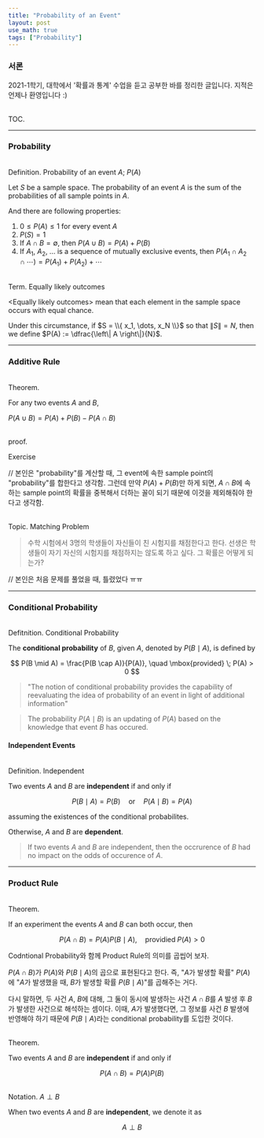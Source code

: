 ```yaml
---
title: "Probability of an Event"
layout: post
use_math: true
tags: ["Probability"]
---
```


### 서론
2021-1학기, 대학에서 '확률과 통계' 수업을 듣고 공부한 바를 정리한 글입니다. 지적은 언제나 환영입니다 :)

<br><span class="statement-title">TOC.</span><br>


<hr/>

### Probability

<br><span class="statement-title">Definition.</span> Probability of an event $A$; $P(A)$<br>

Let $S$ be a sample space. The probability of an event $A$ is the sum of the probabilities of all sample points in $A$.

And there are following properties:

1. $0 \le P(A) \le 1$ for every event $A$
2. $P(S) = 1$
3. If $A \cap B = \emptyset$, then $P(A \cup B) = P(A) + P(B)$
4. If $A_1$, $A_2$, ... is a sequence of mutually exclusive events, then $P(A_1 \cap A_2 \cap \cdots) = P(A_1) + P(A_2) + \cdots$

<br><span class="statement-title">Term.</span> Equally likely outcomes<br>

\<Equally likely outcomes\> mean that each element in the sample space occurs with equal chance.

Under this circumstance, if $S = \\{ x_1, \dots, x_N \\}$ so that $\left\| S \right\| = N$, then we define $P(A) := \dfrac{\left\| A \right\|}{N}$.

<hr/>

### Additive Rule

<br><span class="statement-title">Theorem.</span><br>

For any two events $A$ and $B$,

$P(A \cup B) = P(A) + P(B) - P(A \cap B)$

<br><span class="statement-title">proof.</span><br>

Exercise

// 본인은 "probability"를 계산할 때, 그 event에 속한 sample point의 "probability"를 합한다고 생각함. 그런데 만약 $P(A) + P(B)$만 하게 되면, $A \cap B$에 속하는 sample point의 확률을 중복해서 더하는 꼴이 되기 때문에 이것을 제외해줘야 한다고 생각함.

<br><span class="statement-title">Topic.</span> Matching Problem<br>

> 수학 시험에서 3명의 학생들이 자신들이 친 시험지를 채점한다고 한다. 선생은 학생들이 자기 자신의 시험지를 채점하지는 않도록 하고 싶다. 그 확률은 어떻게 되는가?

// 본인은 처음 문제를 풀었을 때, 틀렸었다 ㅠㅠ

<hr/>

### Conditional Probability

<br><span class="statement-title">Defitnition.</span> Conditional Probability<br>

The **conditional probability** of $B$, given $A$, denoted by $P(B \mid A)$, is defined by

$$
P(B \mid A) = \frac{P(B \cap A)}{P(A)}, \quad \mbox{provided} \; P(A) > 0
$$

> "The notion of conditional probability provides the capability of reevaluating the idea of probability of an event in light of additional information"

> The probability $P(A \mid B)$ is an updating of $P(A)$ based on the knowledge that event $B$ has occured.

#### Independent Events

<br><span class="statement-title">Definition.</span> Independent<br>

Two events $A$ and $B$ are **independent** if and only if

$$
P(B \mid A) = P(B) \quad \mbox{or} \quad P(A \mid B) = P(A)
$$

assuming the existences of the conditional probabilites.

Otherwise, $A$ and $B$ are **dependent**.

> If two events $A$ and $B$ are independent, then the occrurence of  $B$ had no impact on the odds of occurence of $A$.

<hr/>

### Product Rule

<br><span class="statement-title">Theorem.</span><br>

If an experiment the events $A$ and $B$ can both occur, then

$$
P(A \cap B) = P(A) P(B \mid A), \quad \mbox{providied} \; P(A) > 0
$$

Codntional Probability와 함께 Product Rule의 의미를 곱씹어 보자.

$P(A \cap B)$가 $P(A)$와 $P(B \mid A)$의 곱으로 표현된다고 한다. 즉, "$A$가 발생할 확률" $P(A)$에 "$A$가 발생했을 때, $B$가 발생할 확률 $P(B \mid A)$"를 곱해주는 거다. 

다시 말하면, 두 사건 $A$, $B$에 대해, 그 둘이 동시에 발생하는 사건 $A \cap B$를 $A$ 발생 후 $B$가 발생한 사건으로 해석하는 셈이다. 이때, $A$가 발생했다면, 그 정보를 사건 $B$ 발생에 반영해야 하기 때문에 $P(B \mid A)$라는 conditional probability를 도입한 것이다.


<br><span class="statement-title">Theorem.</span><br>

Two events $A$ and $B$ are **independent** if and only if

$$
P(A \cap B) = P(A) P(B)
$$

<br><span class="statement-title">Notation.</span> $A \perp B$<br>

When two events $A$ and $B$ are **independent**, we denote it as

$$
A \perp B
$$

